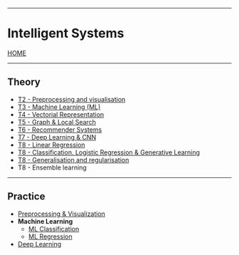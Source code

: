 
---
# Intelligent Systems

[HOME](../../README.md)

---
## Theory
- [T2 - Preprocessing and visualisation](data/T2.md)
- [T3 - Machine Learning (ML)](data/T3.md)
- [T4 - Vectorial Representation](data/T4.md)
- [T5 - Graph & Local Search](data/T5.md)
- [T6 - Recommender Systems](data/T6.md)
- [T7 - Deep Learning & CNN](data/T7.md)
- [T8 - Linear Regression](T8_Regression.md)
- [T8 - Classification. Logistic Regression & Generative Learning](T8_Classification.md)
- [T8 - Generalisation and regularisation](T8_Generalisation.md)
- T8 - Ensemble learning
---
## Practice
- [Preprocessing & Visualization](Lab2.md)
- **Machine Learning**
	- [ML Classification](Lab3-1.md)
	- [ML Regression](Lab3-2.md)
- [Deep Learning](Lab4.md)